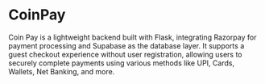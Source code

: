 # CoinPay
Coin Pay is a lightweight backend built with Flask, integrating Razorpay for payment processing and Supabase as the database layer. It supports a guest checkout experience without user registration, allowing users to securely complete payments using various methods like UPI, Cards, Wallets, Net Banking, and more.
